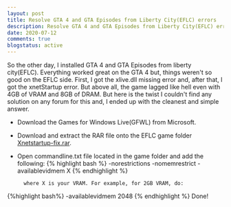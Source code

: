 ```yaml
---
layout: post
title: Resolve GTA 4 and GTA Episodes from Liberty City(EFLC) errors
description: Resolve GTA 4 and GTA Episodes from Liberty City(EFLC) errors
date: 2020-07-12
comments: true
blogstatus: active
---
```


So the other day, I installed GTA 4 and GTA Episodes from liberty city(EFLC). Everything worked great on the GTA 4 but, things weren't so good on the EFLC side. First, I got the xlive.dll missing error and, after that, I got the xnetStartup error. But above all, the game lagged like hell even with 4GB of VRAM and 8GB of DRAM. But here is the twist I couldn't find any solution on any forum for this and, I ended up with the cleanest and simple answer.
* Download the Games for Windows Live(GFWL) from Microsoft.
* Download and extract the RAR file onto the EFLC game folder [Xnetstartup-fix.rar](https://github.com/proneon267/proneon267.github.io/blob/master/files/Xnetstartup-fix.rar?raw=true).
* Open commandline.txt file located in the game folder and add the following:
{% highlight bash %}
		-norestrictions
		-nomemrestrict
		-availablevidmem X
{% endhighlight %}

		where X is your VRAM. For example, for 2GB VRAM, do:
		
{%highlight bash%}
		-availablevidmem 2048
{% endhighlight %}
Done! 
